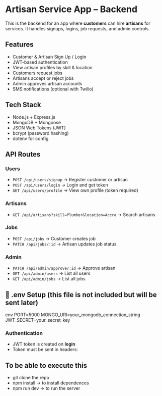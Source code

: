 # Artisan Service App – Backend

This is the backend for an app where **customers** can hire **artisans** for services. It handles signups, logins, job requests, and admin controls.


## Features

- Customer & Artisan Sign Up / Login
- JWT-based authentication
- View artisan profiles by skill & location
- Customers request jobs
- Artisans accept or reject jobs
- Admin approves artisan accounts
- SMS notifications (optional with Twilio)


##  Tech Stack

- Node.js + Express.js
- MongoDB + Mongoose
- JSON Web Tokens (JWT)
- bcrypt (password hashing)
- dotenv for config


## API Routes

### Users
- `POST /api/users/signup` → Register customer or artisan
- `POST /api/users/login` → Login and get token
- `GET /api/users/profile` → View own profile (token required)

### Artisans
- `GET /api/artisans?skill=Plumber&location=Accra` → Search artisans

### Jobs
- `POST /api/jobs` → Customer creates job
- `PATCH /api/jobs/:id` → Artisan updates job status

### Admin
- `PATCH /api/admin/approve/:id` → Approve artisan
- `GET /api/admin/users` → List all users
- `GET /api/admin/jobs` → List all jobs



## 📄 .env Setup (this file is not included but will be sent later)

env
PORT=5000
MONGO_URI=your_mongodb_connection_string
JWT_SECRET=your_secret_key


### Authentication

- JWT token is created on **login**
- Token must be sent in headers:



## To be able to execute this 
- git clone the repo
- npm install -> to install dependences 
- npm run dev -> to run the server 